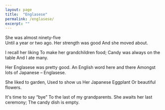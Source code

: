 ```yaml
---
layout: page
title:  "Englasese"
permalink: /englasese/
excerpt: ""
---
```


She was almost ninety-five  
Until a year or two ago.
Her strength was good
And she moved about.

I recall her liking
To make her grandchildren food;
Candy was always on the table
And I ate many.

Her Englasese was pretty good.
An English word here and there
Amongst lots of Japanese –
Englasese.

She liked to garden,
Used to show us
Her Japanese Eggplant
Or beautiful flowers.

It's time to say “bye”
To the last of my grandparents.
She awaits her last ceremony;
The candy dish is empty.

